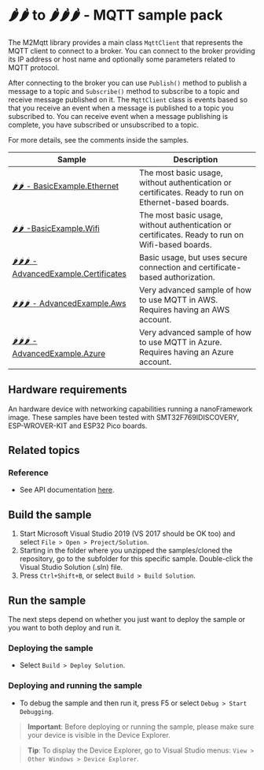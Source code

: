 # 🌶️🌶️ to 🌶️🌶️🌶️ - MQTT sample pack

The M2Mqtt library provides a main class `MqttClient` that represents the MQTT client to connect to a broker. You can connect to the broker providing its IP address or host name and optionally some parameters related to MQTT protocol.

After connecting to the broker you can use `Publish()` method to publish a message to a topic and `Subscribe()` method to subscribe to a topic and receive message published on it. The `MqttClient` class is events based so that you receive an event when a message is published to a topic you subscribed to. You can receive event when a message publishing is complete, you have subscribed or unsubscribed to a topic.

For more details, see the comments inside the samples.

| Sample | Description | 
|---|---|
|[🌶️🌶️ - BasicExample.Ethernet](./BasicExample.Ethernet)|The most basic usage, without authentication or certificates. Ready to run on Ethernet-based boards.|
|[🌶️🌶️ -BasicExample.Wifi](./BasicExample.Wifi)|The most basic usage, without authentication or certificates. Ready to run on Wifi-based boards.|
|[🌶️🌶️🌶️ - AdvancedExample.Certificates](./AdvancedExample.Certificates)|Basic usage, but uses secure connection and certificate-based authorization.|
|[🌶️🌶️🌶️ - AdvancedExample.Aws](./AdvancedExample.Aws)|Very advanced sample of how to use MQTT in AWS. Requires having an AWS account.|
|[🌶️🌶️🌶️ - AdvancedExample.Azure](./AdvancedExample.Azure)|Very advanced sample of how to use MQTT in Azure. Requires having an Azure account.|

## Hardware requirements

An hardware device with networking capabilities running a nanoFramework image.
These samples have been tested with SMT32F769IDISCOVERY, ESP-WROVER-KIT and ESP32 Pico boards.

## Related topics

### Reference

- See API documentation [here](https://docs.nanoframework.net/api/nanoFramework.M2Mqtt.html).

## Build the sample

1. Start Microsoft Visual Studio 2019 (VS 2017 should be OK too) and select `File > Open > Project/Solution`.
1. Starting in the folder where you unzipped the samples/cloned the repository, go to the subfolder for this specific sample. Double-click the Visual Studio Solution (.sln) file.
1. Press `Ctrl+Shift+B`, or select `Build > Build Solution`.

## Run the sample

The next steps depend on whether you just want to deploy the sample or you want to both deploy and run it.

### Deploying the sample

- Select `Build > Deploy Solution`.

### Deploying and running the sample

- To debug the sample and then run it, press F5 or select `Debug > Start Debugging`.

> **Important**: Before deploying or running the sample, please make sure your device is visible in the Device Explorer.

> **Tip**: To display the Device Explorer, go to Visual Studio menus: `View > Other Windows > Device Explorer`.
